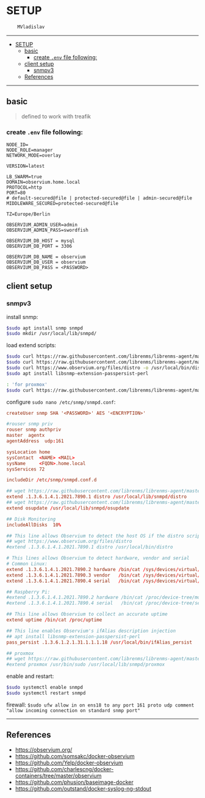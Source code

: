 # SETUP

```sh
    MVladislav
```

---

- [SETUP](#setup)
  - [basic](#basic)
    - [create `.env` file following:](#create-env-file-following)
  - [client setup](#client-setup)
    - [snmpv3](#snmpv3)
  - [References](#references)

---

## basic

> defined to work with treafik

### create `.env` file following:

```env
NODE_ID=
NODE_ROLE=manager
NETWORK_MODE=overlay

VERSION=latest

LB_SWARM=true
DOMAIN=observium.home.local
PROTOCOL=http
PORT=80
# default-secured@file | protected-secured@file | admin-secured@file
MIDDLEWARE_SECURED=protected-secured@file

TZ=Europe/Berlin

OBSERVIUM_ADMIN_USER=admin
OBSERVIUM_ADMIN_PASS=swordfish

OBSERVIUM_DB_HOST = mysql
OBSERVIUM_DB_PORT = 3306

OBSERVIUM_DB_NAME = observium
OBSERVIUM_DB_USER = observium
OBSERVIUM_DB_PASS = <PASSWORD>
```

## client setup

### snmpv3

install snmp:

```sh
$sudo apt install snmp snmpd
$sudo mkdir /usr/local/lib/snmpd/
```

load extend scripts:

```sh
$sudo curl https://raw.githubusercontent.com/librenms/librenms-agent/master/snmp/distro -o /usr/local/lib/snmpd/distro
$sudo curl https://raw.githubusercontent.com/librenms/librenms-agent/master/snmp/osupdate -o /usr/local/lib/snmpd/osupdate
$sudo curl https://www.observium.org/files/distro -o /usr/local/bin/distro
$sudo apt install libsnmp-extension-passpersist-perl

: 'for proxmox'
$sudo curl https://raw.githubusercontent.com/librenms/librenms-agent/master/agent-local/proxmox -o /usr/local/lib/snmpd/proxmox
```

configure `sudo nano /etc/snmp/snmpd.conf`:

```conf
createUser snmp SHA '<PASSWORD>' AES '<ENCRYPTION>'

#rouser snmp priv
rouser snmp authpriv
master  agentx
agentAddress  udp:161

sysLocation home
sysContact  <NAME> <MAIL>
sysName     <FQDN>.home.local
sysServices 72

includeDir /etc/snmp/snmpd.conf.d

## wget https://raw.githubusercontent.com/librenms/librenms-agent/master/snmp/distro
extend .1.3.6.1.4.1.2021.7890.1 distro /usr/local/lib/snmpd/distro
## wget https://raw.githubusercontent.com/librenms/librenms-agent/master/snmp/osupdate
extend osupdate /usr/local/lib/snmpd/osupdate

## Disk Monitoring
includeAllDisks  10%

## This line allows Observium to detect the host OS if the distro script is installed
## wget https://www.observium.org/files/distro
#extend .1.3.6.1.4.1.2021.7890.1 distro /usr/local/bin/distro

# This lines allows Observium to detect hardware, vendor and serial
# Common Linux:
extend .1.3.6.1.4.1.2021.7890.2 hardware /bin/cat /sys/devices/virtual/dmi/id/product_name
extend .1.3.6.1.4.1.2021.7890.3 vendor   /bin/cat /sys/devices/virtual/dmi/id/sys_vendor
extend .1.3.6.1.4.1.2021.7890.4 serial   /bin/cat /sys/devices/virtual/dmi/id/product_serial

## Raspberry Pi:
#extend .1.3.6.1.4.1.2021.7890.2 hardware /bin/cat /proc/device-tree/model
#extend .1.3.6.1.4.1.2021.7890.4 serial   /bin/cat /proc/device-tree/serial

## This line allows Observium to collect an accurate uptime
extend uptime /bin/cat /proc/uptime

## This line enables Observium's ifAlias description injection
## apt install libsnmp-extension-passpersist-perl
pass_persist .1.3.6.1.2.1.31.1.1.1.18 /usr/local/bin/ifAlias_persist

## proxmox
## wget https://raw.githubusercontent.com/librenms/librenms-agent/master/agent-local/proxmox
#extend proxmox /usr/bin/sudo /usr/local/lib/snmpd/proxmox
```

enable and restart:

```sh
$sudo systemctl enable snmpd
$sudo systemctl restart snmpd
```

firewall: `$sudo ufw allow in on ens18 to any port 161 proto udp comment "allow incoming connection on standard snmp port"`

---

## References

- <https://observium.org/>
- <https://github.com/somsakc/docker-observium>
- <https://github.com/Yelp/docker-observium>
- <https://github.com/charlescng/docker-containers/tree/master/observium>
- <https://github.com/phusion/baseimage-docker>
- <https://github.com/outstand/docker-syslog-ng-stdout>
